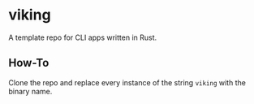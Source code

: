 # viking

A template repo for CLI apps written in Rust.

## How-To

Clone the repo and replace every instance of the string `viking` with the binary name.
